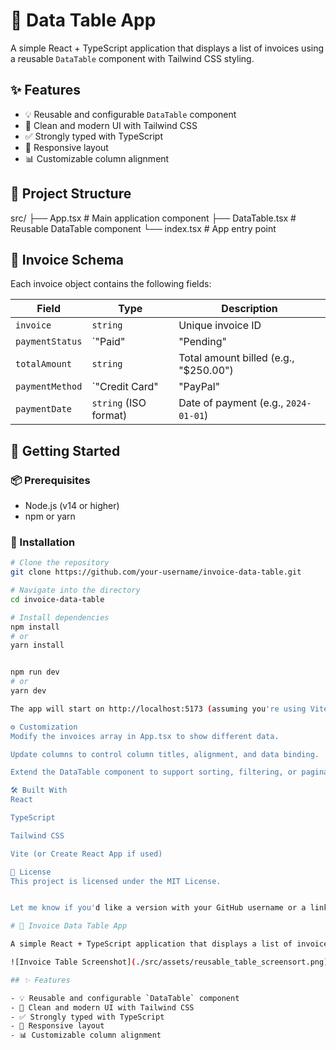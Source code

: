 # 🧾 Data Table App

A simple React + TypeScript application that displays a list of invoices using a reusable `DataTable` component with Tailwind CSS styling.

## ✨ Features

- 💡 Reusable and configurable `DataTable` component
- 🎨 Clean and modern UI with Tailwind CSS
- ✅ Strongly typed with TypeScript
- 📱 Responsive layout
- 📊 Customizable column alignment

## 📂 Project Structure

src/
├── App.tsx # Main application component
├── DataTable.tsx # Reusable DataTable component
└── index.tsx # App entry point


## 📄 Invoice Schema

Each invoice object contains the following fields:

| Field          | Type                                    | Description                      |
|----------------|------------------------------------------|----------------------------------|
| `invoice`      | `string`                                 | Unique invoice ID                |
| `paymentStatus`| `"Paid" | "Pending" | "Unpaid"`           | Status of payment                |
| `totalAmount`  | `string`                                 | Total amount billed (e.g., "$250.00") |
| `paymentMethod`| `"Credit Card" | "PayPal" | "Bank Transfer"` | Method used to pay              |
| `paymentDate`  | `string` (ISO format)                    | Date of payment (e.g., `2024-01-01`) |

## 🚀 Getting Started

### 📦 Prerequisites

- Node.js (v14 or higher)
- npm or yarn

### 🔧 Installation

```bash
# Clone the repository
git clone https://github.com/your-username/invoice-data-table.git

# Navigate into the directory
cd invoice-data-table

# Install dependencies
npm install
# or
yarn install


npm run dev
# or
yarn dev

The app will start on http://localhost:5173 (assuming you're using Vite).

⚙️ Customization
Modify the invoices array in App.tsx to show different data.

Update columns to control column titles, alignment, and data binding.

Extend the DataTable component to support sorting, filtering, or pagination.

🛠 Built With
React

TypeScript

Tailwind CSS

Vite (or Create React App if used)

📄 License
This project is licensed under the MIT License.


Let me know if you'd like a version with your GitHub username or a link to the actual `LICENSE` file.

# 🧾 Invoice Data Table App

A simple React + TypeScript application that displays a list of invoices using a reusable `DataTable` component.

![Invoice Table Screenshot](./src/assets/reusable_table_screensort.png)

## ✨ Features

- 💡 Reusable and configurable `DataTable` component
- 🎨 Clean and modern UI with Tailwind CSS
- ✅ Strongly typed with TypeScript
- 📱 Responsive layout
- 📊 Customizable column alignment

